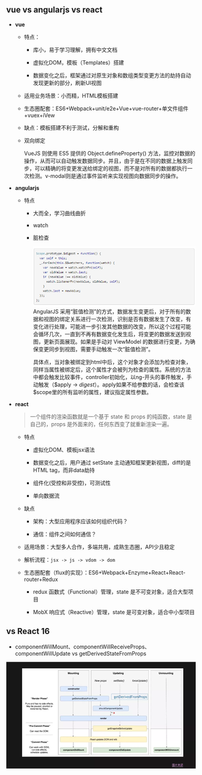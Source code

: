 ## vue vs angularjs vs react

* **vue**

  - 特点：

    + 库小，易于学习理解，拥有中文文档

    + 虚拟化DOM，模板（Templates）搭建

    + 数据变化之后，框架通过对原生对象和数组类型变更方法的劫持自动发现更新的部分，刷新UI视图

  - 适用业务场景：小而精，HTML模板搭建

  - 生态圈配套：ES6+Webpack+unit/e2e+Vue+vue-router+单文件组件+vuex+iVew

  - 缺点：模板搭建不利于测试，分解和重构

  - 双向绑定

    VueJS 则使用 ES5 提供的 Object.defineProperty() 方法，监控对数据的操作，从而可以自动触发数据同步。并且，由于是在不同的数据上触发同步，可以精确的将变更发送给绑定的视图，而不是对所有的数据都执行一次检测。v-modal则是通过事件监听来实现视图向数据同步的操作。

* **angularjs**

  - 特点

    + 大而全，学习曲线曲折

    + watch

    + 脏检查

      ![脏检查代码](../images/digest.png)
      AngularJS 采用“脏值检测”的方式，数据发生变更后，对于所有的数据和视图的绑定关系进行一次检测，识别是否有数据发生了改变，有变化进行处理，可能进一步引发其他数据的改变，所以这个过程可能会循环几次，一直到不再有数据变化发生后，将变更的数据发送到视图，更新页面展现。如果是手动对 ViewModel 的数据进行变更，为确保变更同步到视图，需要手动触发一次“脏值检测”。

      具体点，当对象被绑定到html中后，这个对象才会添加为检查对象，同样当属性被绑定后，这个属性才会被列为检查的属性。系统的方法中都会触发比较事件，controller初始化，以ng-开头的事件触发，手动触发（$apply -> $digest）。$apply如果不给参数的话，会检查该$scope里的所有监听的属性，建议指定属性参数。

* **react**

  > 一个组件的渲染函数就是一个基于 state 和 props 的纯函数，state 是自己的，props 是外面来的，任何东西变了就重新渲染一遍。

  - 特点

    + 虚拟化DOM、模板jsx语法

    + 数据变化之后，用户通过 setState 主动通知框架更新视图，diff的是HTML tag，而非data劫持

    + 组件化(受控和非受控)，可测试性

    + 单向数据流

  - 缺点

    + 架构：大型应用程序应该如何组织代码？

    + 通信：组件之间如何通信？

  - 适用场景：大型多人合作，多端共用，成熟生态圈，API少且稳定

  - 解析流程：`jsx -> js -> vdom -> dom`

  - 生态圈配套（flux的实现）：ES6+Webpack+Enzyme+React+React-router+Redux

    + redux 函数式（Functional）管理，state 是不可变对象，适合大型项目

    + MobX 响应式（Reactive）管理，state 是可变对象，适合中小型项目



## vs React 16

* componentWillMount、componentWillReceiveProps、componentWillUpdate vs getDerivedStateFromProps

![getDerivedStateFromProps](../images/derived.webp)
